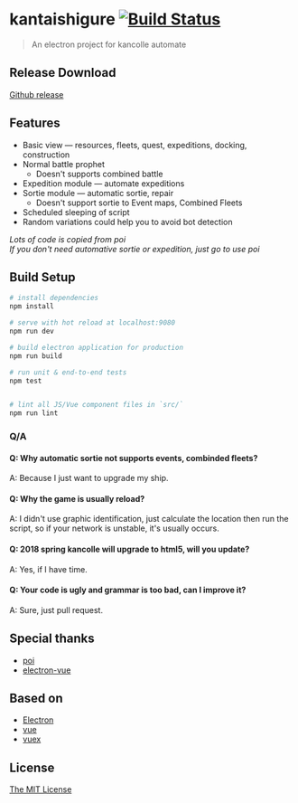 # kantaishigure [![Build Status](https://api.travis-ci.org/Sean2525/kantaishigure.svg?branch=master)](https://github.com/Sean2525/kantaishigure)
> An electron project for kancolle automate

## Release Download

[Github release](https://github.com/Sean2525/kantaishigure/releases)

## Features
* Basic view &mdash; resources, fleets, quest, expeditions, docking, construction
* Normal battle prophet
  * Doesn't supports combined battle
* Expedition module &mdash; automate expeditions
* Sortie module &mdash; automatic sortie, repair
  * Doesn't support sortie to Event maps, Combined Fleets
* Scheduled sleeping of script
* Random variations could help you to avoid bot detection

*Lots of code is copied from poi*<br >
*If you don't need automative sortie or expedition, just go to use poi*

## Build Setup

``` bash
# install dependencies
npm install

# serve with hot reload at localhost:9080
npm run dev

# build electron application for production
npm run build

# run unit & end-to-end tests
npm test


# lint all JS/Vue component files in `src/`
npm run lint
```



### Q/A
#### Q: Why automatic sortie not supports events, combinded fleets?

A: Because I just want to upgrade my ship.

#### Q: Why the game is usually reload?

A: I didn't use graphic identification, just calculate the location then run the script,
so if your network is unstable, it's usually occurs.

#### Q: 2018 spring kancolle will upgrade to html5, will you update?

A: Yes, if I have time.

#### Q: Your code is ugly and grammar is too bad, can I improve it?

A: Sure, just pull request.


## Special thanks

+ [poi](https://github.com/poooi/poi)
+ [electron-vue](https://github.com/SimulatedGREG/electron-vue)


## Based on
+ [Electron](https://github.com/atom/electron)
+ [vue](https://github.com/vuejs/vue)
+ [vuex](https://github.com/vuejs/vuex)


## License
[The MIT License](https://github.com/Sean2525/kantaishigure/blob/master/LICENSE)
